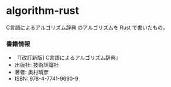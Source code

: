 algorithm-rust
===

C言語によるアルゴリズム辞典 のアルゴリズムを Rust で書いたもの。

### 書籍情報

- 『[改訂新版] C言語によるアルゴリズム辞典』
- 出版社: 技術評論社
- 著者: 奥村晴彦
- ISBN: 978-4-7741-9690-9
